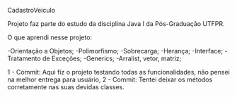 CadastroVeiculo


Projeto faz parte do estudo da disciplina Java I da Pós-Graduação UTFPR.

O que aprendi nesse projeto:

-Orientação a Objetos;
-Polimorfismo;
-Sobrecarga;
-Herança;
-Interface;
-Tratamento de Exceções;
-Generics;
-Arralist, vetor, matriz;

1 - Commit:
Aqui fiz o projeto testando todas as funcionalidades, não pensei na melhor entrega para usuário,
2 - Commit:
Tentei deixar os métodos corretamente nas suas devidas classes.
